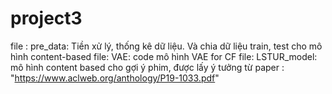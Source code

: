# project3
file : pre_data: Tiền xử lý, thống kê dữ liệu. Và chia dữ liệu train, test cho mô hình content-based
file: VAE: code mô hình VAE for CF
file: LSTUR_model: mô hình content based cho gợi ý phim, được lấy ý tưởng từ paper : "https://www.aclweb.org/anthology/P19-1033.pdf"
